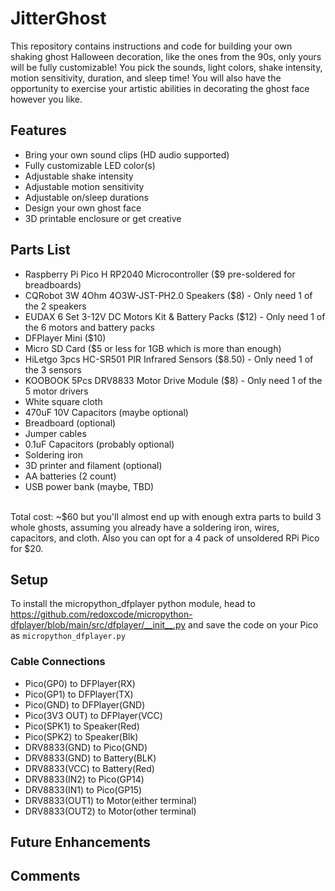 # JitterGhost
This repository contains instructions and code for building your own shaking ghost Halloween decoration, like the ones from the 90s, only yours will be fully customizable! You pick the sounds, light colors, shake intensity, motion sensitivity, duration, and sleep time! You will also have the opportunity to exercise your artistic abilities in decorating the ghost face however you like.

## Features
- Bring your own sound clips (HD audio supported)
- Fully customizable LED color(s)
- Adjustable shake intensity
- Adjustable motion sensitivity
- Adjustable on/sleep durations
- Design your own ghost face
- 3D printable enclosure or get creative

## Parts List
- Raspberry Pi Pico H RP2040 Microcontroller ($9 pre-soldered for breadboards)
- CQRobot 3W 4Ohm 4O3W-JST-PH2.0 Speakers ($8) - Only need 1 of the 2 speakers
- EUDAX 6 Set 3-12V DC Motors Kit & Battery Packs ($12) - Only need 1 of the 6 motors and battery packs
- DFPlayer Mini ($10)
- Micro SD Card ($5 or less for 1GB which is more than enough)
- HiLetgo 3pcs HC-SR501 PIR Infrared Sensors ($8.50) - Only need 1 of the 3 sensors
- KOOBOOK 5Pcs DRV8833 Motor Drive Module ($8) - Only need 1 of the 5 motor drivers
- White square cloth
- 470uF 10V Capacitors (maybe optional)
- Breadboard (optional)
- Jumper cables
- 0.1uF Capacitors (probably optional)
- Soldering iron
- 3D printer and filament (optional)
- AA batteries (2 count)
- USB power bank (maybe, TBD)
<br>
Total cost: ~$60 but you'll almost end up with enough extra parts to build 3 whole ghosts, assuming you already have a soldering iron, wires, capacitors, and cloth. Also you can opt for a 4 pack of unsoldered RPi Pico for $20.

## Setup
To install the micropython_dfplayer python module, head to https://github.com/redoxcode/micropython-dfplayer/blob/main/src/dfplayer/__init__.py and save the code on your Pico as `micropython_dfplayer.py`<br>

### Cable Connections
 - Pico(GP0) to DFPlayer(RX)
 - Pico(GP1) to DFPlayer(TX)
 - Pico(GND) to DFPlayer(GND)
 - Pico(3V3 OUT) to DFPlayer(VCC)
 - Pico(SPK1) to Speaker(Red)
 - Pico(SPK2) to Speaker(Blk)
 - DRV8833(GND) to Pico(GND)
 - DRV8833(GND) to Battery(BLK)
 - DRV8833(VCC) to Battery(Red)
 - DRV8833(IN2) to Pico(GP14)
 - DRV8833(IN1) to Pico(GP15)
 - DRV8833(OUT1) to Motor(either terminal)
 - DRV8833(OUT2) to Motor(other terminal)

## Future Enhancements


## Comments
